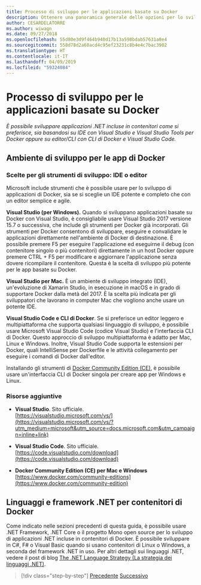 ```yaml
---
title: Processo di sviluppo per le applicazioni basate su Docker
description: Ottenere una panoramica generale delle opzioni per lo sviluppo di applicazioni basate su Docker. Uso a scelta di Visual Studio per Windows, Visual Studio per Mac o Visual Studio Code per il supporto multipiattaforma (Windows, Mac e Linux).
author: CESARDELATORRE
ms.author: wiwagn
ms.date: 09/27/2018
ms.openlocfilehash: 55d80e3d9f464b940d17b13a598bdab57631a8e4
ms.sourcegitcommit: 558d78d2a68acd4c95ef23231c8b4e4c7bac3902
ms.translationtype: HT
ms.contentlocale: it-IT
ms.lasthandoff: 04/09/2019
ms.locfileid: "59324084"
---
```

# <a name="development-process-for-docker-based-applications"></a>Processo di sviluppo per le applicazioni basate su Docker

*È possibile sviluppare applicazioni .NET incluse in contenitori come si preferisce, sia basandosi su IDE con Visual Studio e Visual Studio Tools per Docker oppure su editor/CLI con CLI di Docker e Visual Studio Code.*

## <a name="development-environment-for-docker-apps"></a>Ambiente di sviluppo per le app di Docker

### <a name="development-tool-choices-ide-or-editor"></a>Scelte per gli strumenti di sviluppo: IDE o editor

Microsoft include strumenti che è possibile usare per lo sviluppo di applicazioni di Docker, sia se si sceglie un IDE potente e completo che con un editor semplice e agile.

**Visual Studio (per Windows).** Quando si sviluppano applicazioni basate su Docker con Visual Studio, è consigliabile usare Visual Studio 2017 versione 15.7 o successiva, che include gli strumenti per Docker già incorporati. Gli strumenti per Docker consentono di sviluppare, eseguire e convalidare le applicazioni direttamente nell'ambiente di Docker di destinazione. È possibile premere F5 per eseguire l'applicazione ed eseguirne il debug (con contenitore singolo o più contenitori) direttamente in un host Docker oppure premere CTRL + F5 per modificare e aggiornare l'applicazione senza dovere ricompilare il contenitore. Questa è la scelta di sviluppo più potente per le app basate su Docker.

**Visual Studio per Mac.** È un ambiente di sviluppo integrato (IDE), un'evoluzione di Xamarin Studio, in esecuzione in macOS e in grado di supportare Docker dalla metà del 2017. È la scelta più indicata per gli sviluppatori che lavorano in computer Mac che vogliono anche usare un potente IDE.

**Visual Studio Code e CLI di Docker**. Se si preferisce un editor leggero e multipiattaforma che supporta qualsiasi linguaggio di sviluppo, è possibile usare Microsoft Visual Studio Code (codice Visual Studio) e l'interfaccia CLI di Docker. Questo approccio di sviluppo multipiattaforma è adatto per Mac, Linux e Windows. Inoltre, Visual Studio Code supporta le estensioni per Docker, quali IntelliSense per Dockerfile e le attività collegamento per eseguire i comandi di Docker dall'editor.

Installando gli strumenti di [Docker Community Edition (CE)](https://www.docker.com/community-edition), è possibile usare un'interfaccia CLI di Docker singola per creare app per Windows e Linux.

### <a name="additional-resources"></a>Risorse aggiuntive

- **Visual Studio**. Sito ufficiale. \
  [https://visualstudio.microsoft.com/vs/](https://visualstudio.microsoft.com/vs/?utm_medium=microsoft&utm_source=docs.microsoft.com&utm_campaign=inline+link)

- **Visual Studio Code**. Sito ufficiale. \
  [https://code.visualstudio.com/download](https://code.visualstudio.com/download)

- **Docker Community Edition (CE) per Mac e Windows** \
  [https://www.docker.com/community-editions](https://www.docker.com/community-edition)

## <a name="net-languages-and-frameworks-for-docker-containers"></a>Linguaggi e framework .NET per contenitori di Docker

Come indicato nelle sezioni precedenti di questa guida, è possibile usare .NET Framework, .NET Core o il progetto Mono open source per lo sviluppo di applicazioni .NET incluse in contenitori di Docker. È possibile sviluppare in C\#, F\# o Visual Basic quando si usano contenitori di Linux o Windows, a seconda del framework .NET in uso. Per altri dettagli sui linguaggi .NET, vedere il post di blog [The .NET Language Strategy (La strategia dei linguaggi .NET)](https://devblogs.microsoft.com/dotnet/the-net-language-strategy/).

>[!div class="step-by-step"]
>[Precedente](../architect-microservice-container-applications/using-azure-service-fabric.md)
>[Successivo](docker-app-development-workflow.md)